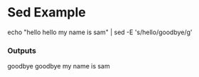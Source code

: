 # Sed Example
echo "hello hello my name is sam" | sed -E 's/hello/goodbye/g' 

### Outputs
goodbye goodbye my name is sam